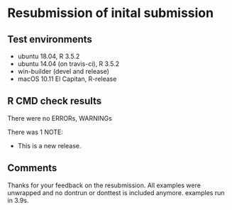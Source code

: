 # Resubmission of inital submission

## Test environments

* ubuntu 18.04, R 3.5.2
* ubuntu 14.04 (on travis-ci), R 3.5.2
* win-builder (devel and release)
* macOS 10.11 El Capitan, R-release

## R CMD check results

There were no ERRORs, WARNINGs 

There was 1 NOTE:

* This is a new release.

## Comments

Thanks for your feedback on the resubmission. All examples were unwrapped and
no dontrun or donttest is included anymore. examples run in 3.9s.

